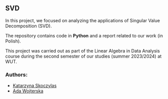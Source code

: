 ## SVD

In this project, we focused on analyzing the applications of Singular Value Decomposition (SVD).

The repository contains code in **Python** and a report related to our work (in Polish).

This project was carried out as part of the Linear Algebra in Data Analysis course during the second semester of our studies (summer 2023/2024) at WUT.

### Authors:
- [Katarzyna Skoczylas](https://github.com/kasia-sko)
- [Ada Wojterska](https://github.com/adawojterska)
